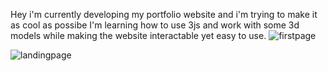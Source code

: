 Hey i'm currently developing my portfolio website and i'm trying to make it as cool as possibe I'm learning how to use 3js and work with some 3d models while making the website interactable yet easy to use.
![firstpage](image.png)

![landingpage](image-1.png)